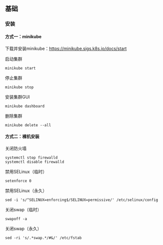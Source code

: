 ## 基础
### 安装
#### 方式一：minikube

下载并安装minikube：https://minikube.sigs.k8s.io/docs/start

启动集群

```
minikube start
```
停止集群

```
minikube stop
```

安装集群GUI

```
minikube dashboard
```

删除集群

```
minikube delete --all
```

#### 方式二：裸机安装
关闭防火墙
```
systemctl stop firewalld
systemctl disable firewalld
```
禁用SELinux（临时）
```
setenforce 0
```
禁用SELinux（永久）

```
sed -i 's/^SELINUX=enforcing$/SELINUX=permissive/' /etc/selinux/config
```

关闭swap（临时）
```
swapoff -a  
```

关闭swap（永久）

```
sed -ri 's/.*swap.*/#&/' /etc/fstab
```

